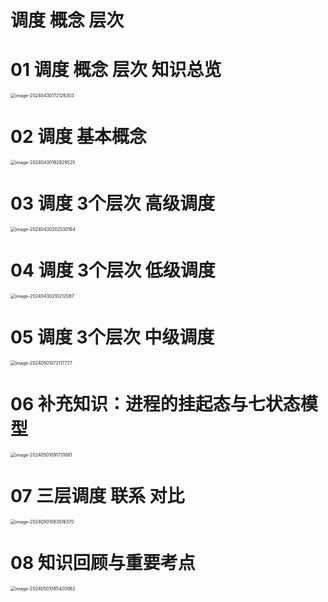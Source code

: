# 调度 概念 层次



# 01 调度 概念 层次 知识总览

<img src="https://cvp.oss-cn-shanghai.aliyuncs.com/picgo/202404301721392.png" alt="image-20240430172126303" style="zoom:50%;" />



# 02 调度 基本概念

<img src="https://cvp.oss-cn-shanghai.aliyuncs.com/picgo/202404301829707.png" alt="image-20240430182929525" style="zoom: 50%;" />



# 03 调度 3个层次 高级调度

<img src="https://cvp.oss-cn-shanghai.aliyuncs.com/picgo/202404302025356.png" alt="image-20240430202530164" style="zoom:50%;" />



# 04 调度 3个层次 低级调度

<img src="https://cvp.oss-cn-shanghai.aliyuncs.com/picgo/202404302102288.png" alt="image-20240430210212087" style="zoom:50%;" />



# 05 调度 3个层次 中级调度

<img src="https://cvp.oss-cn-shanghai.aliyuncs.com/picgo/202405010721947.png" alt="image-20240501072117777" style="zoom:50%;" />



# 06 补充知识：进程的挂起态与七状态模型

<img src="https://cvp.oss-cn-shanghai.aliyuncs.com/picgo/202405010917063.png" alt="image-20240501091731681" style="zoom:50%;" />



# 07 三层调度 联系 对比

<img src="https://cvp.oss-cn-shanghai.aliyuncs.com/picgo/202405010835664.png" alt="image-20240501083516370" style="zoom:50%;" />



# 08 知识回顾与重要考点

<img src="https://cvp.oss-cn-shanghai.aliyuncs.com/picgo/202405010854300.png" alt="image-20240501085420062" style="zoom:50%;" />
